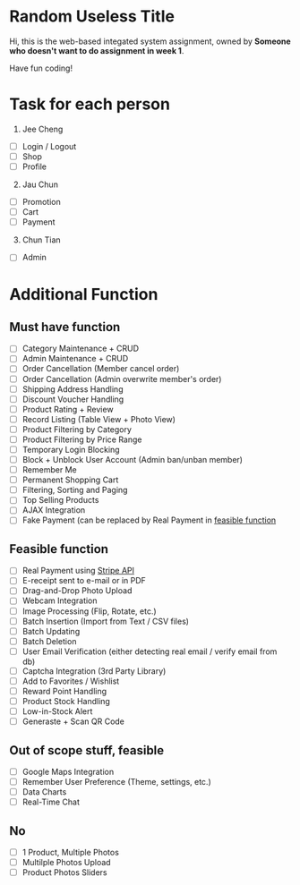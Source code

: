 # Random Useless Title
Hi, this is the web-based integated system assignment, owned by **Someone who doesn't want to do assignment in week 1**. 

Have fun coding!

# Task for each person

1. Jee Cheng
  - [ ] Login / Logout
  - [ ] Shop
  - [ ] Profile

2. Jau Chun
  - [ ] Promotion
  - [ ] Cart
  - [ ] Payment

3. Chun Tian
  - [ ] Admin

# Additional Function

## Must have function
  - [ ] Category Maintenance + CRUD
  - [ ] Admin Maintenance + CRUD
  - [ ] Order Cancellation (Member cancel order)
  - [ ] Order Cancellation (Admin overwrite member's order)
  - [ ] Shipping Address Handling
  - [ ] Discount Voucher Handling
  - [ ] Product Rating + Review
  - [ ] Record Listing (Table View + Photo View)
  - [ ] Product Filtering by Category
  - [ ] Product Filtering by Price Range
  - [ ] Temporary Login Blocking
  - [ ] Block + Unblock User Account (Admin ban/unban member)
  - [ ] Remember Me
  - [ ] Permanent Shopping Cart
  - [ ] Filtering, Sorting and Paging
  - [ ] Top Selling Products
  - [ ] AJAX Integration
  - [ ] Fake Payment (can be replaced by Real Payment in [feasible function](#feasible-function)

## Feasible function
  - [ ] Real Payment using [Stripe API](stripe.com)
  - [ ] E-receipt sent to e-mail or in PDF
  - [ ] Drag-and-Drop Photo Upload
  - [ ] Webcam Integration
  - [ ] Image Processing (Flip, Rotate, etc.)
  - [ ] Batch Insertion (Import from Text / CSV files)
  - [ ] Batch Updating
  - [ ] Batch Deletion
  - [ ] User Email Verification (either detecting real email / verify email from db)
  - [ ] Captcha Integration (3rd Party Library)
  - [ ] Add to Favorites / Wishlist
  - [ ] Reward Point Handling
  - [ ] Product Stock Handling
  - [ ] Low-in-Stock Alert
  - [ ] Generaste + Scan QR Code

## Out of scope stuff, feasible
  - [ ] Google Maps Integration
  - [ ] Remember User Preference (Theme, settings, etc.)
  - [ ] Data Charts
  - [ ] Real-Time Chat

## No
  - [ ] 1 Product, Multiple Photos
  - [ ] Multilple Photos Upload
  - [ ] Product Photos Sliders
